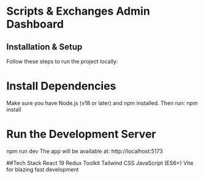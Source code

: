 #  Scripts & Exchanges Admin Dashboard

##  Installation & Setup

Follow these steps to run the project locally:

# Install Dependencies
Make sure you have Node.js (v18 or later) and npm installed. Then run:
npm install
# Run the Development Server
npm run dev
The app will be available at:
http://localhost:5173

##Tech Stack
React 19
Redux Toolkit
Tailwind CSS
JavaScript (ES6+)
Vite for blazing fast development
